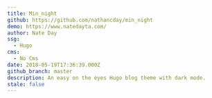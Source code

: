 ```yaml
---
title: Min_night
github: https://github.com/nathancday/min_night
demo: https://www.natedayta.com/
author: Nate Day
ssg:
  - Hugo
cms:
  - No Cms
date: 2018-05-19T17:36:39.000Z
github_branch: master
description: An easy on the eyes Hugo blog theme with dark mode.
stale: false
---
```

